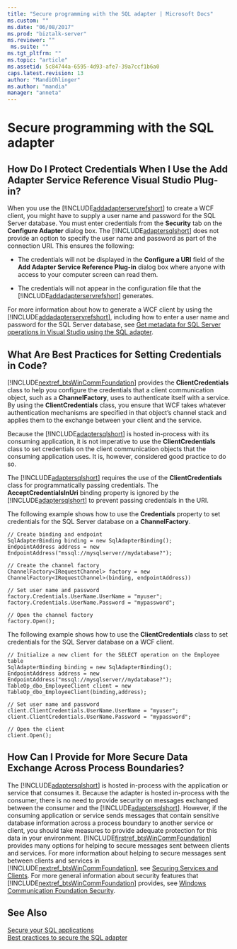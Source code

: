 ```yaml
---
title: "Secure programming with the SQL adapter | Microsoft Docs"
ms.custom: ""
ms.date: "06/08/2017"
ms.prod: "biztalk-server"
ms.reviewer: ""
 ms.suite: ""
ms.tgt_pltfrm: ""
ms.topic: "article"
ms.assetid: 5c84744a-6595-4d93-afe7-39a7ccf1b6a0
caps.latest.revision: 13
author: "MandiOhlinger"
ms.author: "mandia"
manager: "anneta"
---
```

# Secure programming with the SQL adapter
## How Do I Protect Credentials When I Use the Add Adapter Service Reference Visual Studio Plug-in?  
 When you use the [!INCLUDE[addadapterservrefshort](../../includes/addadapterservrefshort-md.md)] to create a WCF client, you might have to supply a user name and password for the SQL Server database. You must enter credentials from the **Security** tab on the **Configure Adapter** dialog box. The [!INCLUDE[adaptersqlshort](../../includes/adaptersqlshort-md.md)] does not provide an option to specify the user name and password as part of the connection URI. This ensures the following:  
  
-   The credentials will not be displayed in the **Configure a URI** field of the **Add Adapter Service Reference Plug-in** dialog box where anyone with access to your computer screen can read them.  
  
-   The credentials will not appear in the configuration file that the [!INCLUDE[addadapterservrefshort](../../includes/addadapterservrefshort-md.md)] generates.  
  
 For more information about how to generate a WCF client by using the [!INCLUDE[addadapterservrefshort](../../includes/addadapterservrefshort-md.md)], including how to enter a user name and password for the SQL Server database, see [Get metadata for SQL Server operations in Visual Studio using the SQL adapter](../../adapters-and-accelerators/adapter-sql/get-metadata-for-sql-server-operations-in-visual-studio-using-the-sql-adapter.md).  
  
## What Are Best Practices for Setting Credentials in Code?  
 [!INCLUDE[nextref_btsWinCommFoundation](../../includes/nextref-btswincommfoundation-md.md)] provides the **ClientCredentials** class to help you configure the credentials that a client communication object, such as a **ChannelFactory**, uses to authenticate itself with a service. By using the **ClientCredentials** class, you ensure that WCF takes whatever authentication mechanisms are specified in that object’s channel stack and applies them to the exchange between your client and the service.  
  
 Because the [!INCLUDE[adaptersqlshort](../../includes/adaptersqlshort-md.md)] is hosted in-process with its consuming application, it is not imperative to use the **ClientCredentials** class to set credentials on the client communication objects that the consuming application uses. It is, however, considered good practice to do so.  
  
 The [!INCLUDE[adaptersqlshort](../../includes/adaptersqlshort-md.md)] requires the use of the **ClientCredentials** class for programmatically passing credentials. The **AcceptCredentialsInUri** binding property is ignored by the [!INCLUDE[adaptersqlshort](../../includes/adaptersqlshort-md.md)] to prevent passing credentials in the URI.  
  
 The following example shows how to use the **Credentials** property to set credentials for the SQL Server database on a **ChannelFactory**.  
  
```  
// Create binding and endpoint  
SqlAdapterBinding binding = new SqlAdapterBinding();  
EndpointAddress address = new EndpointAddress("mssql://mysqlserver//mydatabase?");  
  
// Create the channel factory   
ChannelFactory<IRequestChannel> factory = new ChannelFactory<IRequestChannel>(binding, endpointAddress))  
  
// Set user name and password  
factory.Credentials.UserName.UserName = "myuser";  
factory.Credentials.UserName.Password = "mypassword";  
  
// Open the channel factory  
factory.Open();  
```  
  
 The following example shows how to use the **ClientCredentials** class to set credentials for the SQL Server database on a WCF client.  
  
```  
// Initialize a new client for the SELECT operation on the Employee table   
SqlAdapterBinding binding = new SqlAdapterBinding();  
EndpointAddress address = new EndpointAddress("mssql://mysqlserver//mydatabase?");  
TableOp_dbo_EmployeeClient client = new TableOp_dbo_EmployeeClient(binding,address);  
  
// Set user name and password  
client.ClientCredentials.UserName.UserName = "myuser";  
client.ClientCredentials.UserName.Password = "mypassword";  
  
// Open the client  
client.Open();  
```  
  
## How Can I Provide for More Secure Data Exchange Across Process Boundaries?  
 The [!INCLUDE[adaptersqlshort](../../includes/adaptersqlshort-md.md)] is hosted in-process with the application or service that consumes it. Because the adapter is hosted in-process with the consumer, there is no need to provide security on messages exchanged between the consumer and the [!INCLUDE[adaptersqlshort](../../includes/adaptersqlshort-md.md)]. However, if the consuming application or service sends messages that contain sensitive database information across a process boundary to another service or client, you should take measures to provide adequate protection for this data in your environment. [!INCLUDE[firstref_btsWinCommFoundation](../../includes/firstref-btswincommfoundation-md.md)] provides many options for helping to secure messages sent between clients and services. For more information about helping to secure messages sent between clients and services in [!INCLUDE[nextref_btsWinCommFoundation](../../includes/nextref-btswincommfoundation-md.md)], see [Securing Services and Clients](https://msdn.microsoft.com/library/ms734736.aspx). For more general information about security features that [!INCLUDE[nextref_btsWinCommFoundation](../../includes/nextref-btswincommfoundation-md.md)] provides, see [Windows Communication Foundation Security](https://msdn.microsoft.com/library/ms732362.aspx).
  
## See Also  
[Secure your SQL applications](../../adapters-and-accelerators/adapter-sql/secure-your-sql-applications.md)  
[Best practices to secure the SQL adapter](../../adapters-and-accelerators/adapter-sql/best-practices-to-secure-the-sql-adapter.md)